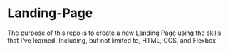 # Landing-Page

The purpose of this repo is to create a new Landing Page using the skills that I've learned. Including, but not limited to, HTML, CCS, and Flexbox
